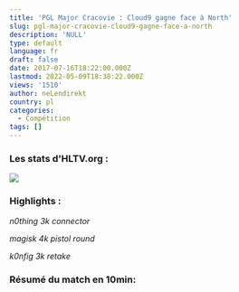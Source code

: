 ```yaml
---
title: 'PGL Major Cracovie : Cloud9 gagne face à North'
slug: pgl-major-cracovie-cloud9-gagne-face-a-north
description: 'NULL'
type: default
language: fr
draft: false
date: 2017-07-16T18:22:00.000Z
lastmod: 2022-05-09T18:38:22.000Z
views: '1510'
author: neLendirekt
country: pl
categories:
  - Compétition
tags: []
---
```

### Les stats d'HLTV.org :

_![](/storage/images/596baebdbbc99northpng.png)_

### Highlights :

_n0thing 3k connector_   

_magisk 4k pistol round_   

_k0nfig 3k retake_   

### Résumé du match en 10min:
